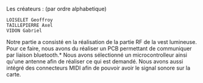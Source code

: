 Les créateurs : (par ordre alphabetique)
```
LOISELET Geoffroy
TAILLEPIERRE Axel
VIDON Gabriel
```

Notre partie a consisté en la réalisation de la partie RF de la vest lumineuse. Pour ce faire, nous avons du réaliser un PCB permettant de communiquer par liaison bluetooth.*
Nous avons sélectionné un microcontrolleur ainsi qu'une antenne afin de réaliser ce qui est demandé. Nous avons aussi intégré des connecteurs MIDI afin de pouvoir avoir le signal sonore sur la carte.
